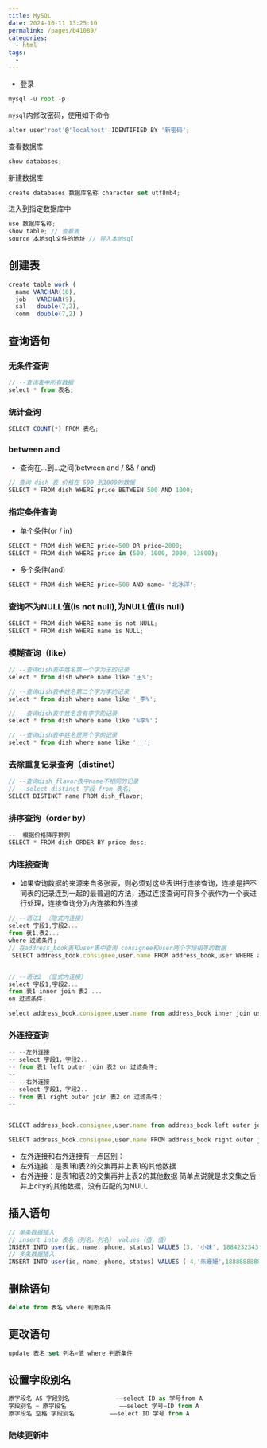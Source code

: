 ```yaml
---
title: MySQL
date: 2024-10-11 13:25:10
permalink: /pages/b41089/
categories:
  - html
tags:
  - 
---
```

* 登录
```js
mysql -u root -p
```
`mysql`内修改密码，使用如下命令
```js
alter user'root'@'localhost' IDENTIFIED BY '新密码';
```
查看数据库
```js
show databases;
```
新建数据库
```js
create databases 数据库名称 character set utf8mb4;
```
进入到指定数据库中
```js
use 数据库名称;
show table; // 查看表
source 本地sql文件的地址 // 导入本地sql
```
## 创建表
```js
create table work (  
  name VARCHAR(10),  
  job   VARCHAR(9),  
  sal   double(7,2),  
  comm  double(7,2) )
```
## 查询语句
### 无条件查询 
```js
// --查询表中所有数据
select * from 表名;
```
###  统计查询
```js
SELECT COUNT(*) FROM 表名;
```

### between and
* 查询在…到…之间(between and / && / and)
```js
// 查询 dish 表 价格在 500 到1000的数据
SELECT * FROM dish WHERE price BETWEEN 500 AND 1000;
```
### 指定条件查询
* 单个条件(or / in)
```js
SELECT * FROM dish WHERE price=500 OR price=2000;
SELECT * FROM dish WHERE price in (500, 1000, 2000, 13800);
```
* 多个条件(and)
```js
SELECT * FROM dish WHERE price=500 AND name= '北冰洋';
```
### 查询不为NULL值(is not null),为NULL值(is null)
```js
SELECT * FROM dish WHERE name is not NULL;
SELECT * FROM dish WHERE name is NULL;
```
### 模糊查询（like）
```js
// --查询dish表中姓名第一个字为王的记录
select * from dish where name like '王%';

// --查询dish表中姓名第二个字为李的记录
select * from dish where name like '_李%';

// --查询dish表中姓名含有李字的记录
select * from dish where name like '%李%'；

// --查询dish表中姓名是两个字的记录
select * from dish where name like '__';
```

### 去除重复记录查询（distinct）
```js
// --查询dish_flavor表中name不相同的记录
// --select distinct 字段 from 表名;
SELECT DISTINCT name FROM dish_flavor;
```
### 排序查询（order by）
```js
--  根据价格降序排列
SELECT * FROM dish ORDER BY price desc;
```
### 内连接查询
* 如果查询数据的来源来自多张表，则必须对这些表进行连接查询，连接是把不同表的记录连到一起的最普遍的方法，通过连接查询可将多个表作为一个表进行处理，连接查询分为内连接和外连接

```js
// --语法1 （隐式内连接）
select 字段1,字段2...
from 表1,表2...
where 过滤条件;
// 在address_book表和user表中查询 consignee和user两个字段相等的数据 
 SELECT address_book.consignee,user.name FROM address_book,user WHERE address_book.consignee = user.name


// --语法2 （显式内连接）
select 字段1,字段2...
from 表1 inner join 表2 ...
on 过滤条件;

select address_book.consignee,user.name from address_book inner join user on address_book.consignee = user.name;

```

### 外连接查询

```js 语法
-- --左外连接
-- select 字段1，字段2..
-- from 表1 left outer join 表2 on 过滤条件;
-- 
-- --右外连接
-- select 字段1，字段2..
-- from 表1 right outer join 表2 on 过滤条件；
-- 


SELECT address_book.consignee,user.name from address_book left outer join user on address_book.consignee = user.name

SELECT address_book.consignee,user.name FROM address_book right outer join user on  address_book.consignee = user.name

```
>
* 左外连接和右外连接有一点区别：
* 左外连接：是表1和表2的交集再并上表1的其他数据
* 右外连接：是表1和表2的交集再并上表2的其他数据
简单点说就是求交集之后并上city的其他数据，没有匹配的为NULL

## 插入语句
```js
// 单条数据插入
// insert into 表名（列名，列名） values（值，值）
INSERT INTO user(id, name, phone, status) VALUES (3, '小妹', 18842323434, 1)
// 多条数据插入
INSERT INTO user(id, name, phone, status) VALUES ( 4,'朱姗姗',18888888888,0),(5,'朱姗姗',13333333333,0)
```
## 删除语句
```js
delete from 表名 where 判断条件
```
## 更改语句
```js
update 表名 set 列名=值 where 判断条件

```
## 设置字段别名
```js
原字段名 AS 字段别名             ——select ID as 学号from A
字段别名 = 原字段名               ——select 学号=ID from A
原字段名 空格 字段别名          ——select ID 学号 from A
```
### 陆续更新中